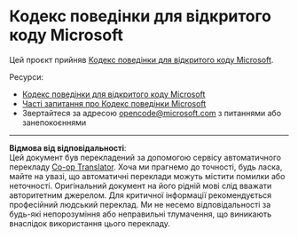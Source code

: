 <!--
CO_OP_TRANSLATOR_METADATA:
{
  "original_hash": "c06b12caf3c901eb3156e3dd5b0aea56",
  "translation_date": "2025-10-21T17:34:08+00:00",
  "source_file": "CODE_OF_CONDUCT.md",
  "language_code": "uk"
}
-->
# Кодекс поведінки для відкритого коду Microsoft

Цей проєкт прийняв [Кодекс поведінки для відкритого коду Microsoft](https://opensource.microsoft.com/codeofconduct/).

Ресурси:

- [Кодекс поведінки для відкритого коду Microsoft](https://opensource.microsoft.com/codeofconduct/)
- [Часті запитання про Кодекс поведінки Microsoft](https://opensource.microsoft.com/codeofconduct/faq/)
- Звертайтеся за адресою [opencode@microsoft.com](mailto:opencode@microsoft.com) з питаннями або занепокоєннями

---

**Відмова від відповідальності**:  
Цей документ був перекладений за допомогою сервісу автоматичного перекладу [Co-op Translator](https://github.com/Azure/co-op-translator). Хоча ми прагнемо до точності, будь ласка, майте на увазі, що автоматичні переклади можуть містити помилки або неточності. Оригінальний документ на його рідній мові слід вважати авторитетним джерелом. Для критичної інформації рекомендується професійний людський переклад. Ми не несемо відповідальності за будь-які непорозуміння або неправильні тлумачення, що виникають внаслідок використання цього перекладу.
